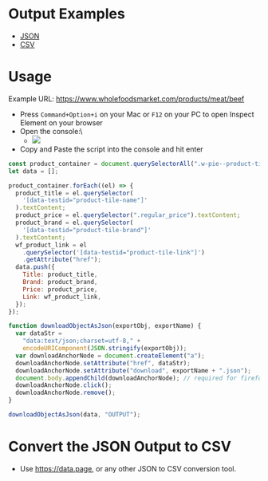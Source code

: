 # Output Examples
* [JSON](/OUTPUT.json)
* [CSV](/OUTPUT.csv)

# Usage
Example URL: https://www.wholefoodsmarket.com/products/meat/beef

- Press `Command+Option+i` on your Mac or `F12` on your PC to open Inspect Element on your browser
- Open the console:\
  - ![](https://github.com/DWWF/Wholefoods/blob/910e615441463c140b42ccffb88f22a6f7a36b99/console_example.png)
- Copy and Paste the script into the console and hit enter
```javascript
const product_container = document.querySelectorAll(".w-pie--product-tile"); //Product Container
let data = [];

product_container.forEach((el) => {
  product_title = el.querySelector(
    '[data-testid="product-tile-name"]'
  ).textContent;
  product_price = el.querySelector(".regular_price").textContent;
  product_brand = el.querySelector(
    '[data-testid="product-tile-brand"]'
  ).textContent;
  wf_product_link = el
    .querySelector('[data-testid="product-tile-link"]')
    .getAttribute("href");
  data.push({
    Title: product_title,
    Brand: product_brand,
    Price: product_price,
    Link: wf_product_link,
  });
});

function downloadObjectAsJson(exportObj, exportName) {
  var dataStr =
    "data:text/json;charset=utf-8," +
    encodeURIComponent(JSON.stringify(exportObj));
  var downloadAnchorNode = document.createElement("a");
  downloadAnchorNode.setAttribute("href", dataStr);
  downloadAnchorNode.setAttribute("download", exportName + ".json");
  document.body.appendChild(downloadAnchorNode); // required for firefox
  downloadAnchorNode.click();
  downloadAnchorNode.remove();
}

downloadObjectAsJson(data, "OUTPUT");
```
# Convert the JSON Output to CSV
* Use https://data.page, or any other JSON to CSV conversion tool.
